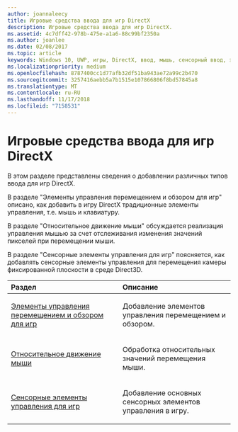 ```yaml
---
author: joannaleecy
title: Игровые средства ввода для игр DirectX
description: Игровые средства ввода для игр DirectX.
ms.assetid: 4c7dff42-978b-475e-a1a6-88c99bf2350a
ms.author: joanlee
ms.date: 02/08/2017
ms.topic: article
keywords: Windows 10, UWP, игры, DirectX, ввод, мышь, сенсорный ввод, элементы управления
ms.localizationpriority: medium
ms.openlocfilehash: 8787400cc1d77afb32df51ba943ae72a99c2b470
ms.sourcegitcommit: 3257416aebb5a7b1515e107866806f8bd57845a8
ms.translationtype: MT
ms.contentlocale: ru-RU
ms.lasthandoff: 11/17/2018
ms.locfileid: "7158531"
---
```

# <a name="game-input-for-directx-games"></a>Игровые средства ввода для игр DirectX

В этом разделе представлены сведения о добавлении различных типов ввода для игр DirectX.

В разделе "Элементы управления перемещением и обзором для игр" описано, как добавить в игру DirectX традиционные элементы управления, т.е. мышь и клавиатуру.

В разделе "Относительное движение мыши" обсуждается реализация управления мышью за счет отслеживания изменения значений пикселей при перемещении мыши.

В разделе "Сенсорные элементы управления для игр" поясняется, как добавлять сенсорные элементы управления для перемещения камеры фиксированной плоскости в среде Direct3D.

<table>
<colgroup>
<col width="50%" />
<col width="50%" />
</colgroup>
<thead>
<tr class="header">
<th align="left">Раздел</th>
<th align="left">Описание</th>
</tr>
</thead>
<tbody>
<tr class="odd">
<td align="left"><p><a href="tutorial--adding-move-look-controls-to-your-directx-game.md">Элементы управления перемещением и обзором для игр</a></p></td>
<td align="left"><p>Добавление элементов управления перемещением и обзором.</p></td>
</tr>
<tr class="even">
<td align="left"><p><a href="relative-mouse-movement.md">Относительное движение мыши</a></p></td>
<td align="left"><p>Обработка относительных значений перемещения мыши.</p></td>
</tr>
<tr class="odd">
<td align="left"><p><a href="tutorial--adding-touch-controls-to-your-directx-game.md">Сенсорные элементы управления для игр</a></p></td>
<td align="left"><p>Добавление основных сенсорных элементов управления в игру.</p></td>
</tr>
</tbody>
</table>
